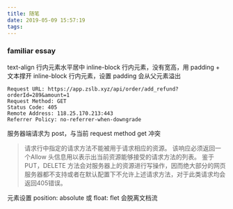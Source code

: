 ```yaml
---
title: 随笔
date: 2019-05-09 15:57:19
tags:
---
```

### familiar essay
text-align 行内元素水平居中
inline-block 行内元素，没有宽高，用 padding + 文本撑开
inline-block 行内元素，设置 padding 会从父元素溢出

```
Request URL: https://app.zslb.xyz/api/order/add_refund?orderId=289&amount=1
Request Method: GET
Status Code: 405
Remote Address: 118.25.170.213:443
Referrer Policy: no-referrer-when-downgrade
```
服务器端请求为 post，与当前 request method get 冲突

> 请求行中指定的请求方法不能被用于请求相应的资源。
  该响应必须返回一个Allow 头信息用以表示出当前资源能够接受的请求方法的列表。
  鉴于 PUT，DELETE 方法会对服务器上的资源进行写操作，因而绝大部分的网页服务器都不支持或者在默认配置下不允许上述请求方法，对于此类请求均会返回405错误。

元素设置 position: absolute 或 float: flet 会脱离文档流
